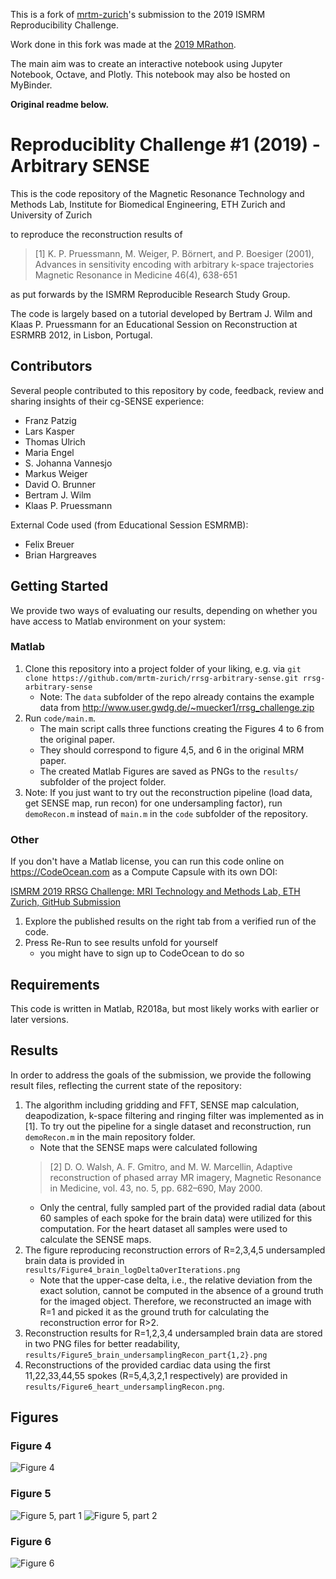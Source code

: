 This is a fork of [mrtm-zurich](https://github.com/mrtm-zurich)'s submission to the 2019 ISMRM Reproducibility Challenge.

Work done in this fork was made at the [2019 MRathon](https://mrathon.github.io).

The main aim was to create an interactive notebook using Jupyter Notebook, Octave, and Plotly. This notebook may also be hosted on MyBinder.

**Original readme below.**

Reproduciblity Challenge #1 (2019) - Arbitrary SENSE
====================================================

This is the code repository of the Magnetic Resonance Technology and Methods 
Lab, Institute for Biomedical Engineering, ETH Zurich and University of Zurich

to reproduce the reconstruction results of 

> [1] K. P. Pruessmann, M. Weiger, P. Börnert, and P. Boesiger (2001), 
> Advances in sensitivity encoding with arbitrary k-space trajectories
> Magnetic Resonance in Medicine 46(4), 638-651

as put forwards by the ISMRM Reproducible Research Study Group.

The code is largely based on a tutorial developed by Bertram J. Wilm and Klaas P. 
Pruessmann for an Educational Session on Reconstruction at ESRMRB 2012, in Lisbon, Portugal.


Contributors
------------

Several people contributed to this repository by code, feedback, review and sharing 
insights of their cg-SENSE experience:

- Franz Patzig
- Lars Kasper
- Thomas Ulrich
- Maria Engel
- S. Johanna Vannesjo
- Markus Weiger
- David O. Brunner
- Bertram J. Wilm
- Klaas P. Pruessmann

External Code used (from Educational Session ESMRMB):
- Felix Breuer
- Brian Hargreaves


Getting Started
---------------

We provide two ways of evaluating our results, depending on whether you have 
access to Matlab environment on your system:

### Matlab
1. Clone this repository into a project folder of your liking, e.g. via
   `git clone https://github.com/mrtm-zurich/rrsg-arbitrary-sense.git rrsg-arbitrary-sense`
   - Note: The `data` subfolder of the repo already contains the example data from 
   http://www.user.gwdg.de/~muecker1/rrsg_challenge.zip
2. Run `code/main.m`. 
    - The main script calls three functions creating the Figures 4 to 6 from the original paper. 
	- They should correspond to figure 4,5, and 6 in the original MRM paper.
	- The created Matlab Figures are saved as PNGs to the `results/` subfolder of the project folder.
3. Note: If you just want to try out the reconstruction pipeline (load data, get SENSE map, run recon) 
   for one undersampling factor), run `demoRecon.m` instead of `main.m` in the
   `code` subfolder of the repository.

### Other
If you don't have a Matlab license, you can run this code online on
https://CodeOcean.com as a Compute Capsule with its own DOI:

[ISMRM 2019 RRSG Challenge: MRI Technology and Methods Lab, ETH Zurich, GitHub Submission](https://dx.doi.org/10.24433/CO.5840424.v1)

1. Explore the published results on the right tab from a verified run of the code.
2. Press Re-Run to see results unfold for yourself
    - you might have to sign up to CodeOcean to do so


Requirements
------------

This code is written in Matlab, R2018a, but most likely works with earlier or later versions.


Results
-------

In order to address the goals of the submission, we provide the following result files, reflecting the current state of the repository:

1. The algorithm including gridding and FFT, SENSE map calculation, deapodization,
   k-space filtering and ringing filter was implemented as in [1]. To try out the pipeline for a single dataset and 
   reconstruction, run `demoRecon.m` in the main repository folder.
	- Note that the SENSE maps were calculated following
	> [2] D. O. Walsh, A. F. Gmitro, and M. W. Marcellin, Adaptive reconstruction of phased array MR imagery,
	> Magnetic Resonance in Medicine, vol. 43, no. 5, pp. 682–690, May 2000.
	- Only the central, fully sampled part of the provided radial data (about 60 samples of each spoke for the brain data) were utilized for this computation. For the heart dataset all samples were used to calculate the SENSE maps.
2. The figure reproducing reconstruction errors of R=2,3,4,5 undersampled brain
   data is provided in `results/Figure4_brain_logDeltaOverIterations.png`
    - Note that the upper-case delta, i.e., the relative deviation from the exact solution, cannot be computed in the absence of a ground truth for the imaged object. Therefore, we 
	reconstructed an image with R=1 and picked it as the ground truth for calculating the reconstruction error for R>2. 
3. Reconstruction results for R=1,2,3,4 undersampled brain data are stored in
   two PNG files for better readability,
   `results/Figure5_brain_undersamplingRecon_part{1,2}.png`
4. Reconstructions of the provided cardiac data using the first 11,22,33,44,55
   spokes (R=5,4,3,2,1 respectively) are provided in
   `results/Figure6_heart_undersamplingRecon.png`.


Figures
-------

### Figure 4
![Figure 4](results/Figure4_brain_logDeltaOverIterations.png?raw=true "Figure 4")

### Figure 5
![Figure 5, part 1](results/Figure5_brain_undersamplingRecon_part1.png?raw=true "Figure 5, part 1")
![Figure 5, part 2](results/Figure5_brain_undersamplingRecon_part2.png?raw=true "Figure 5, part 2")

### Figure 6
![Figure 6](results/Figure6_heart_undersamplingRecon.png?raw=true "Figure 6")
